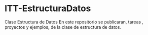 # ITT-EstructuraDatos
Clase Estructura de Datos
En este repositorio se publicaran, tareas , proyectos y ejemplos, de la clase de estructura de datos.
